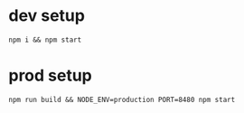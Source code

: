 # dev setup
`npm i && npm start`

# prod setup
`npm run build && NODE_ENV=production PORT=8480 npm start`